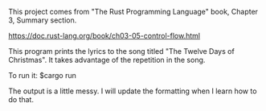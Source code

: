 This project comes from "The Rust Programming Language" book, Chapter 3, Summary section. 

https://doc.rust-lang.org/book/ch03-05-control-flow.html

This program prints the lyrics to the song titled "The Twelve Days of Christmas". It takes advantage of the repetition in the song.

To run it: $cargo run

The output is a little messy. I will update the formatting when I learn how to do that.
